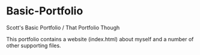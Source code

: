 # Basic-Portfolio
Scott's Basic Portfolio / That Portfolio Though

This portfolio contains a website (index.html) about myself and a number of other supporting files.
